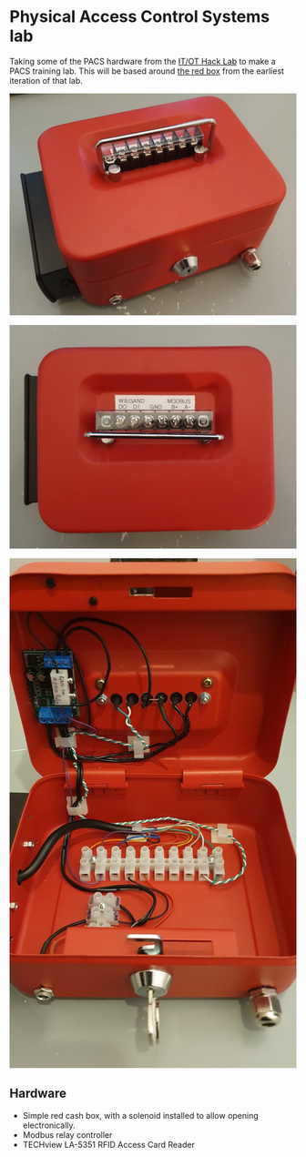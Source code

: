 # Physical Access Control Systems lab

Taking some of the PACS hardware from the [IT/OT Hack
Lab](https://github.com/thisismyrobot/IT-OT-hack-lab) to make a PACS training
lab. This will be based around [the red
box](https://github.com/thisismyrobot/IT-OT-hack-lab/blob/df48e1e9c3eb5dedd9a71def0c8c5bff6352a379/img/lab.jpg)
from the earliest iteration of that lab.

![](img/iso.jpg)

![](img/top.jpg)

![](img/inside.jpg)

## Hardware

 - Simple red cash box, with a solenoid installed to allow opening electronically.
 - Modbus relay controller
 - TECHview LA-5351 RFID Access Card Reader
